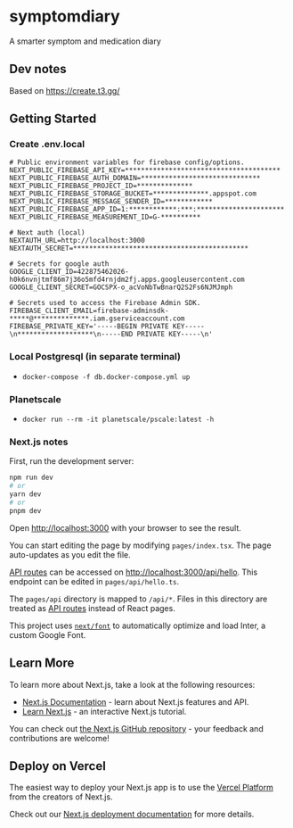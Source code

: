 # symptomdiary
A smarter symptom and medication diary

## Dev notes
Based on https://create.t3.gg/

## Getting Started

### Create .env.local
```
# Public environment variables for firebase config/options.
NEXT_PUBLIC_FIREBASE_API_KEY=***************************************
NEXT_PUBLIC_FIREBASE_AUTH_DOMAIN=******************************
NEXT_PUBLIC_FIREBASE_PROJECT_ID=**************
NEXT_PUBLIC_FIREBASE_STORAGE_BUCKET=**************.appspot.com
NEXT_PUBLIC_FIREBASE_MESSAGE_SENDER_ID=************
NEXT_PUBLIC_FIREBASE_APP_ID=1:************:***:**********************
NEXT_PUBLIC_FIREBASE_MEASUREMENT_ID=G-**********

# Next auth (local)
NEXTAUTH_URL=http://localhost:3000
NEXTAUTH_SECRET=********************************************

# Secrets for google auth
GOOGLE_CLIENT_ID=422875462026-h0k6nvnjtmf86m7j36o5mfd4rnjdm2fj.apps.googleusercontent.com
GOOGLE_CLIENT_SECRET=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

# Secrets used to access the Firebase Admin SDK.
FIREBASE_CLIENT_EMAIL=firebase-adminsdk-*****@**************.iam.gserviceaccount.com
FIREBASE_PRIVATE_KEY='-----BEGIN PRIVATE KEY-----\n*******************\n-----END PRIVATE KEY-----\n'
```

### Local Postgresql (in separate terminal)
- `docker-compose -f db.docker-compose.yml up`

### Planetscale
- `docker run --rm -it planetscale/pscale:latest -h`

### Next.js notes
First, run the development server:

```bash
npm run dev
# or
yarn dev
# or
pnpm dev
```

Open [http://localhost:3000](http://localhost:3000) with your browser to see the result.

You can start editing the page by modifying `pages/index.tsx`. The page auto-updates as you edit the file.

[API routes](https://nextjs.org/docs/api-routes/introduction) can be accessed on [http://localhost:3000/api/hello](http://localhost:3000/api/hello). This endpoint can be edited in `pages/api/hello.ts`.

The `pages/api` directory is mapped to `/api/*`. Files in this directory are treated as [API routes](https://nextjs.org/docs/api-routes/introduction) instead of React pages.

This project uses [`next/font`](https://nextjs.org/docs/basic-features/font-optimization) to automatically optimize and load Inter, a custom Google Font.

## Learn More

To learn more about Next.js, take a look at the following resources:

- [Next.js Documentation](https://nextjs.org/docs) - learn about Next.js features and API.
- [Learn Next.js](https://nextjs.org/learn) - an interactive Next.js tutorial.

You can check out [the Next.js GitHub repository](https://github.com/vercel/next.js/) - your feedback and contributions are welcome!

## Deploy on Vercel

The easiest way to deploy your Next.js app is to use the [Vercel Platform](https://vercel.com/new?utm_medium=default-template&filter=next.js&utm_source=create-next-app&utm_campaign=create-next-app-readme) from the creators of Next.js.

Check out our [Next.js deployment documentation](https://nextjs.org/docs/deployment) for more details.
